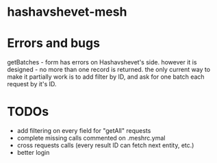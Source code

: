 # hashavshevet-mesh


# Errors and bugs
getBatches - form has errors on Hashavshevet's side. however it is designed - no more than one record is returned. the only current way to make it partially work is to add filter by ID, and ask for one batch each request by it's ID.

# TODOs
- add filtering on every field for "getAll" requests
- complete missing calls commented on .meshrc.ymal
- cross requests calls (every result ID can fetch next entity, etc.)
- better login